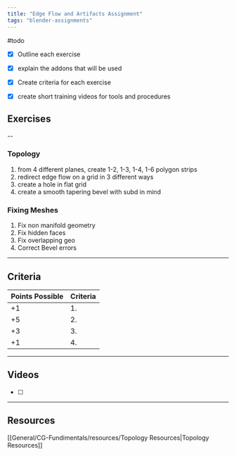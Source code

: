 ```yaml
---
title: "Edge Flow and Artifacts Assignment"
tags: "blender-assignments"
---
```


#todo 
- [x] Outline each exercise
- [x] explain the addons that will be used
- [x] Create criteria for each exercise
- [x] create short training videos for tools and procedures



## Exercises
--
### Topology
1. from 4 different planes, create 1-2, 1-3, 1-4, 1-6 polygon strips
2. redirect edge flow on a grid in 3 different ways
3. create a hole in flat grid
4. create a smooth tapering bevel with subd in mind

### Fixing Meshes
1. Fix non manifold geometry
2. Fix hidden faces
3. Fix overlapping geo
4. Correct Bevel errors

---
## Criteria


| Points Possible | Criteria |
| --------------- | -------- |
| +1              | 1.       |
| +5              | 2.       |
| +3              | 3.       |
| +1              | 4.       |

---
## Videos
- [ ] 

---

## Resources
[[General/CG-Fundimentals/resources/Topology Resources|Topology Resources]]
